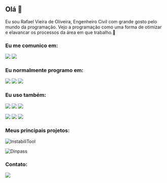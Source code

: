 

<!--
**Rfaelv/Rfaelv** is a ✨ _special_ ✨ repository because its `README.md` (this file) appears on your GitHub profile.

Here are some ideas to get you started:

- 🔭 I’m currently working on ...
- 🌱 I’m currently learning ...
- 👯 I’m looking to collaborate on ...
- 🤔 I’m looking for help with ...
- 💬 Ask me about ...
- 📫 How to reach me: ...
- 😄 Pronouns: ...
- ⚡ Fun fact: ...
-->

## Olá 👋

Eu sou Rafael Vieira de Oliveira, Engenheiro Civil com grande gosto pelo mundo da programação. Vejo a programação como uma forma de otimizar e elavancar os processos da área em que trabalho.🚀

### Eu me comunico em:

![](https://img.shields.io/static/v1?label&message=Português&style=for-the-badge&color=blue)
![](https://img.shields.io/static/v1?label&message=Inglês&style=for-the-badge&color=blue)

### Eu normalmente programo em:

![](https://img.shields.io/static/v1?label&logo=python&message=Python&style=for-the-badge&color=blue&logoColor=white)
![](https://img.shields.io/static/v1?label&logo=javascript&message=Javascript&style=for-the-badge&color=blue&logoColor=white)
![](https://img.shields.io/static/v1?label&logo=c-sharp&message=C-sharp&style=for-the-badge&color=blue&logoColor=white)

### Eu uso também:

![](https://img.shields.io/static/v1?label&logo=react&message=React&style=for-the-badge&color=blue&logoColor=white)
![](https://img.shields.io/static/v1?label&logo=electron&message=Electron&style=for-the-badge&color=blue&logoColor=white)
![](https://img.shields.io/static/v1?label&logo=html5&message=HTML5&style=for-the-badge&color=blue&logoColor=white)

![](https://img.shields.io/static/v1?label&logo=css3&message=CSS3&style=for-the-badge&color=blue&logoColor=white)
![](https://img.shields.io/static/v1?label&logo=node.js&message=Node&style=for-the-badge&color=blue&logoColor=white)
![](https://img.shields.io/static/v1?label&logo=next.js&message=Nextjs&style=for-the-badge&color=blue&logoColor=white)

### Meus principais projetos:

![InstabiliTool](https://rfaelv.github.io/InstabiliTool/)

![Dinpass](https://rfaelv.github.io/Dinpass/)
### Contato:

[![](https://img.shields.io/static/v1?label&logo=linkedin&message=linkedin&style=for-the-badge&color=blue)](www.linkedin.com/in/rafael-vieira-87a20419a)

